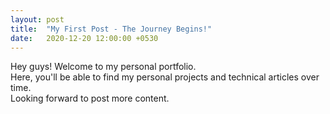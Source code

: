 ```yaml
---
layout: post
title:  "My First Post - The Journey Begins!"
date:   2020-12-20 12:00:00 +0530
---
```


Hey guys! Welcome to my personal portfolio.  
Here, you'll be able to find my personal projects and technical articles over time.  
Looking forward to post more content.
